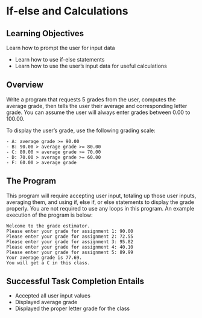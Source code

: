 # If-else and Calculations

## Learning Objectives

Learn how to prompt the user for input data

- Learn how to use if-else statements
- Learn how to use the user’s input data for useful calculations

## Overview

Write a program that requests 5 grades from the user, computes the average grade, then tells the user their
average and corresponding letter grade. You can assume the user will always enter grades between 0.00 to
100.00.

To display the user’s grade, use the following grading scale:

```
- A: average grade >= 90.00
- B: 90.00 > average grade >= 80.00
- C: 80.00 > average grade >= 70.00
- D: 70.00 > average grade >= 60.00
- F: 60.00 > average grade
```

## The Program

This program will require accepting user input, totaling up those user inputs, averaging them, and using if,
else if, or else statements to display the grade properly. You are not required to use any loops in this
program. An example execution of the program is below:

```
Welcome to the grade estimator.
Please enter your grade for assignment 1: 90.00
Please enter your grade for assignment 2: 72.55
Please enter your grade for assignment 3: 95.82
Please enter your grade for assignment 4: 40.10
Please enter your grade for assignment 5: 89.99
Your average grade is 77.69.
You will get a C in this class.
```

## Successful Task Completion Entails

- Accepted all user input values
- Displayed average grade
- Displayed the proper letter grade for the class
